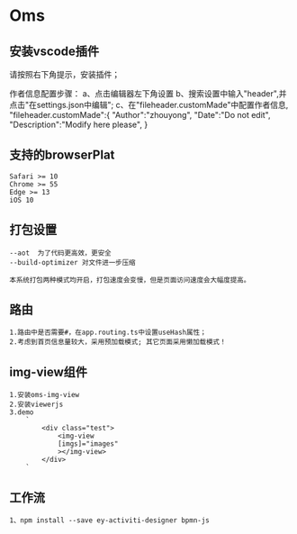 <!--
 * @Author: zhouyong
 * @Date: 2020-06-12 22:48:24
 * @Description: 前端程序开发文档
--> 
# Oms

## 安装vscode插件
请按照右下角提示，安装插件；

作者信息配置步骤：
a、点击编辑器左下角设置
b、搜索设置中输入"header",并点击"在settings.json中编辑";
c、在"fileheader.customMade"中配置作者信息,
    "fileheader.customMade":{
        "Author":"zhouyong",
        "Date":"Do not edit",
        "Description":"Modify here please",
    }


## 支持的browserPlat 
    Safari >= 10
    Chrome >= 55
    Edge >= 13
    iOS 10


## 打包设置
    --aot  为了代码更高效，更安全
    --build-optimizer 对文件进一步压缩

    本系统打包两种模式均开启，打包速度会变慢，但是页面访问速度会大幅度提高。

## 路由
    1.路由中是否需要#，在app.routing.ts中设置useHash属性；
    2.考虑到首页信息量较大，采用预加载模式; 其它页面采用懒加载模式！

## img-view组件
    1.安装oms-img-view
    2.安装viewerjs
    3.demo
        `
            <div class="test">
                <img-view
                [imgs]="images"
                ></img-view>
            </div>
        `

## 工作流
    1、npm install --save ey-activiti-designer bpmn-js


    